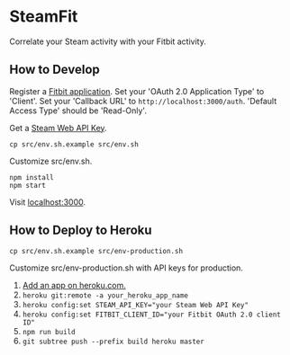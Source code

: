 # SteamFit

Correlate your Steam activity with your Fitbit activity.

## How to Develop

Register a [Fitbit application](https://dev.fitbit.com/apps/new). Set your
'OAuth 2.0 Application Type' to 'Client'. Set your 'Callback URL' to
`http://localhost:3000/auth`. 'Default Access Type' should be 'Read-Only'.

Get a [Steam Web API Key](http://steamcommunity.com/dev/apikey).

    cp src/env.sh.example src/env.sh

Customize src/env.sh.

    npm install
    npm start

Visit [localhost:3000](http://localhost:3000/).

## How to Deploy to Heroku

    cp src/env.sh.example src/env-production.sh

Customize src/env-production.sh with API keys for production.

1. [Add an app on heroku.com.](https://dashboard.heroku.com/new)
1. `heroku git:remote -a your_heroku_app_name`
1. `heroku config:set STEAM_API_KEY="your Steam Web API Key"`
1. `heroku config:set FITBIT_CLIENT_ID="your Fitbit OAuth 2.0 client ID"`
1. `npm run build`
1. `git subtree push --prefix build heroku master`

